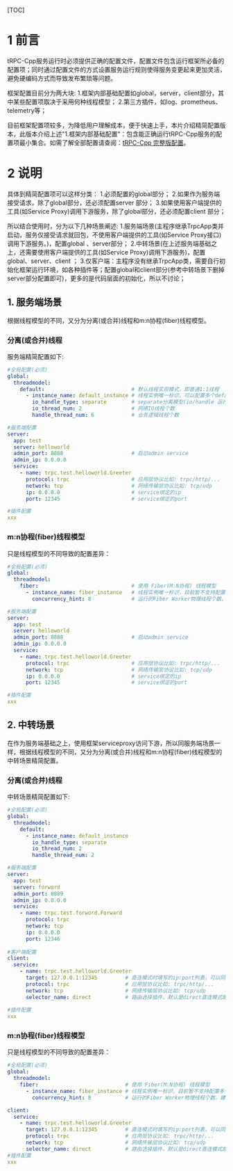 [TOC]
# 1 前言

tRPC-Cpp服务运行时必须提供正确的配置文件，配置文件包含运行框架所必备的配置项；同时通过配置文件的方式设置服务运行规则使得服务变更起来更加灵活，避免硬编码方式而导致发布繁琐等问题。

框架配置目前分为两大块:
1.框架内部基础配置如global，server，client部分，其中某些配置项取决于采用何种线程模型；
2.第三方插件，如log、prometheus、telemetry等；

目前框架配置项较多，为降低用户理解成本，便于快速上手，本片介绍精简配置版本，此版本介绍上述"1.框架内部基础配置"：包含能正确运行tRPC-Cpp服务的配置项最小集合。如需了解全部配置请查阅：[tRPC-Cpp 完整版配置](framework_config_full.md)。


# 2 说明
具体到精简配置项可以这样分类：
1.必须配置的global部分；
2.如果作为服务端接受请求，除了global部分，还必须配置server 部分；
3.如果使用客户端提供的工具(如Service Proxy)调用下游服务，除了global部分，还必须配置client 部分；

所以结合使用时，分为以下几种场景阐述:
1.服务端场景(主程序继承TrpcApp类并启动，服务仅接受请求就回包，不使用客户端提供的工具(如Service Proxy接口)调用下游服务。)，配置global 、server部分；
2.中转场景(在上述服务端基础之上，还需要使用客户端提供的工具(如Service Proxy)调用下游服务)，配置global、server、client ；
3.仅客户端：主程序没有继承TrpcApp类，需要自行初始化框架运行环境，如各种插件等；配置global和client部分(参考中转场景下删掉server部分配置即可)，更多的是代码层面的初始化，所以不讨论；

## 1. 服务端场景
根据线程模型的不同，又分为分离(或合并)线程和m:n协程(fiber)线程模型。
###  分离(或合并)线程

服务端精简配置如下:

```yaml
#全局配置(必须)
global:
  threadmodel:
    default:                            # 默认线程实现模式，即普通1:1线程
      - instance_name: default_instance # 线程实例唯一标识，可以配置多个default线程实例
        io_handle_type: separate        # separate分离模型(io/handle 运行在不同的线程上) 或者 merge合并模型(io/handle 运行在相同的线程上)  
        io_thread_num: 2                # 网络IO线程个数
        handle_thread_num: 6            # 业务逻辑线程个数

#服务端配置
server:
  app: test
  server: helloworld
  admin_port: 8888                      # 启动admin service
  admin_ip: 0.0.0.0
  service:
    - name: trpc.test.helloworld.Greeter
      protocol: trpc                    # 应用层协议比如: trpc/http/...
      network: tcp                      # 网络传输层协议比如: tcp/udp
      ip: 0.0.0.0                       # service绑定的ip
      port: 12345                       # service绑定的port     

#插件配置 
xxx
```
###  m:n协程(fiber)线程模型
只是线程模型的不同导致的配置差异：
```yaml
#全局配置(必须)
global:
  threadmodel:
    fiber:                              # 使用 Fiber(M:N协程) 线程模型
      - instance_name: fiber_instance   # 线程实例唯一标识，目前暂不支持配置多个Fiber线程实例
        concurrency_hint: 8             # 运行的Fiber Worker物理线程个数，建议配置为实际可用核数个数(否则读取系统配置)

#服务端配置
server:
  app: test
  server: helloworld
  admin_port: 8888                      # 启动admin service
  admin_ip: 0.0.0.0
  service:
    - name: trpc.test.helloworld.Greeter
      protocol: trpc                    # 应用层协议比如: trpc/http/...
      network: tcp                      # 网络传输层协议比如: tcp/udp
      ip: 0.0.0.0                       # service绑定的ip
      port: 12345                       # service绑定的port     

#插件配置 
xxx
```

## 2. 中转场景
在作为服务端基础之上，使用框架serviceproxy访问下游，所以同服务端场景一样，根据线程模型的不同，又分为分离(或合并)线程和m:n协程(fiber)线程模型的中转场景精简配置。

###  分离(或合并)线程

中转场景精简配置如下:
```yaml
#全局配置(必须)
global:
  threadmodel:
    default:
      - instance_name: default_instance
        io_handle_type: separate
        io_thread_num: 2
        handle_thread_num: 2

#服务端配置
server:
  app: test
  server: forword
  admin_port: 8889
  admin_ip: 0.0.0.0
  service:
    - name: trpc.test.forword.Forward
      protocol: trpc
      network: tcp
      ip: 0.0.0.0
      port: 12346
         
#客户端配置 
client:
  service:
    - name: trpc.test.helloworld.Greeter
      target: 127.0.0.1:12345         # 直连模式时填写的ip:port列表，可以同时配置多个，如 127.0.0.1:10001,127.0.0.1:10002
      protocol: trpc                  # 应用层协议比如: trpc/http/...
      network: tcp                    # 网络传输层协议比如: tcp/udp
      selector_name: direct           # 路由选择插件，默认是direct直连模式即直接配置IP:port
        
#插件配置
xxx
```

###  m:n协程(fiber)线程模型
只是线程模型的不同导致的配置差异：
```yaml
#全局配置(必须)
global:
  threadmodel:
    fiber:                            # 使用 Fiber(M:N协程) 线程模型
      - instance_name: fiber_instance # 线程实例唯一标识，目前暂不支持配置多个Fiber线程实例        
        concurrency_hint: 8           # 运行的Fiber Worker物理线程个数，建议配置为实际可用核数个数(否则读取系统配置)

client:
  service:
    - name: trpc.test.helloworld.Greeter
      target: 127.0.0.1:12345         # 直连模式时填写的ip:port列表，可以同时配置多个，如 127.0.0.1:10001,127.0.0.1:10002
      protocol: trpc                  # 应用层协议比如: trpc/http/...
      network: tcp                    # 网络传输层协议比如: tcp/udp
      selector_name: direct           # 路由选择插件，默认是direct直连模式即直接配置IP:port
#插件配置
xxx
```